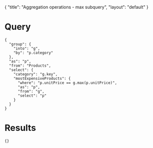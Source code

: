 {
	"title": "Aggregation operations - max subquery",
	"layout": "default"
}
# Query
	{
	  "group": {
	    "into": "g", 
	    "by": "p.category"
	  }, 
	  "as": "p", 
	  "from": "Products", 
	  "select": {
	    "category": "g.key", 
	    "mostExpensiveProducts": {
	      "where": "p.unitPrice == g.max(p.unitPrice)", 
	      "as": "p", 
	      "from": "g", 
	      "select": "p"
	    }
	  }
	}
# Results
	{}
